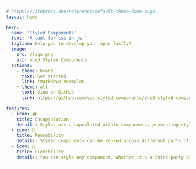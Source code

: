 ```yaml
---
# https://vitepress.dev/reference/default-theme-home-page
layout: home

hero:
  name: 'Styled Components'
  text: 'A tool for css in js.'
  tagline: Help you to develop your apps fastly!
  image:
    src: /logo.png
    alt: Vue3 Styled Components
  actions:
    - theme: brand
      text: Get started
      link: /markdown-examples
    - theme: alt
      text: View on Github
      link: https://github.com/vue-styled-components/vue3-styled-components

features:
  - icon: 🗃
    title: Encapsulation
    details: Styles are encapsulated within components, preventing style leakage and namespace conflicts.
  - icon: 🧣
    title: Reusability
    details: Styled components can be reused across different parts of your application or even in other projects.
  - icon: 🚁
    title: Flexibility
    details: You can style any component, whether it's a third-party UI library component, a native HTML element, or a custom component.
---
```

